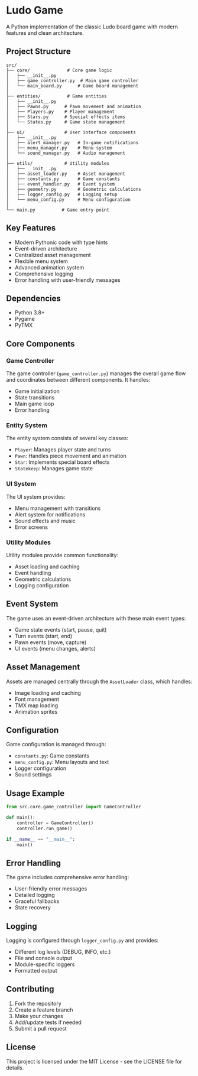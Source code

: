 # Ludo Game

A Python implementation of the classic Ludo board game with modern features and clean architecture.

## Project Structure

```
src/
├── core/              # Core game logic
│   ├── __init__.py
│   ├── game_controller.py  # Main game controller
│   └── main_board.py      # Game board management
│
├── entities/          # Game entities
│   ├── __init__.py
│   ├── Pawns.py      # Pawn movement and animation
│   ├── Players.py    # Player management
│   ├── Stars.py      # Special effects items
│   └── States.py     # Game state management
│
├── ui/               # User interface components
│   ├── __init__.py
│   ├── alert_manager.py   # In-game notifications
│   ├── menu_manager.py    # Menu system
│   └── sound_manager.py   # Audio management
│
├── utils/            # Utility modules
│   ├── __init__.py
│   ├── asset_loader.py    # Asset management
│   ├── constants.py       # Game constants
│   ├── event_handler.py   # Event system
│   ├── geometry.py        # Geometric calculations
│   ├── logger_config.py   # Logging setup
│   └── menu_config.py     # Menu configuration
│
└── main.py          # Game entry point
```

## Key Features

- Modern Pythonic code with type hints
- Event-driven architecture
- Centralized asset management
- Flexible menu system
- Advanced animation system
- Comprehensive logging
- Error handling with user-friendly messages

## Dependencies

- Python 3.8+
- Pygame
- PyTMX

## Core Components

### Game Controller
The game controller (`game_controller.py`) manages the overall game flow and coordinates between different components. It handles:
- Game initialization
- State transitions
- Main game loop
- Error handling

### Entity System
The entity system consists of several key classes:
- `Player`: Manages player state and turns
- `Pawn`: Handles piece movement and animation
- `Star`: Implements special board effects
- `Statekeep`: Manages game state

### UI System
The UI system provides:
- Menu management with transitions
- Alert system for notifications
- Sound effects and music
- Error screens

### Utility Modules
Utility modules provide common functionality:
- Asset loading and caching
- Event handling
- Geometric calculations
- Logging configuration

## Event System

The game uses an event-driven architecture with these main event types:
- Game state events (start, pause, quit)
- Turn events (start, end)
- Pawn events (move, capture)
- UI events (menu changes, alerts)

## Asset Management

Assets are managed centrally through the `AssetLoader` class, which handles:
- Image loading and caching
- Font management
- TMX map loading
- Animation sprites

## Configuration

Game configuration is managed through:
- `constants.py`: Game constants
- `menu_config.py`: Menu layouts and text
- Logger configuration
- Sound settings

## Usage Example

```python
from src.core.game_controller import GameController

def main():
    controller = GameController()
    controller.run_game()

if __name__ == "__main__":
    main()
```

## Error Handling

The game includes comprehensive error handling:
- User-friendly error messages
- Detailed logging
- Graceful fallbacks
- State recovery

## Logging

Logging is configured through `logger_config.py` and provides:
- Different log levels (DEBUG, INFO, etc.)
- File and console output
- Module-specific loggers
- Formatted output

## Contributing

1. Fork the repository
2. Create a feature branch
3. Make your changes
4. Add/update tests if needed
5. Submit a pull request

## License

This project is licensed under the MIT License - see the LICENSE file for details.